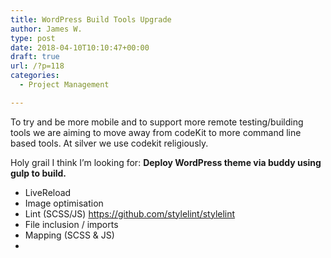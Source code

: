 ```yaml
---
title: WordPress Build Tools Upgrade
author: James W.
type: post
date: 2018-04-10T10:10:47+00:00
draft: true
url: /?p=118
categories:
  - Project Management

---
```

To try and be more mobile and to support more remote testing/building tools we are aiming to move away from codeKit to more command line based tools. At silver we use codekit religiously.

Holy grail I think I&#8217;m looking for: **Deploy WordPress theme via buddy using gulp to build.**

  * LiveReload
  * Image optimisation
  * Lint (SCSS/JS) https://github.com/stylelint/stylelint
  * File inclusion / imports
  * Mapping (SCSS & JS)
  * 

&nbsp;